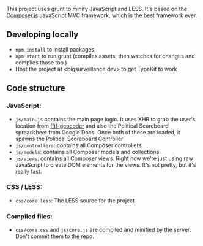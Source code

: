 This project uses grunt to minify JavaScript and LESS. It's based on the
[Composer.js](https://lyonbros.github.io/composer.js/) JavaScript MVC framework,
which is the best framework ever.

## Developing locally

* `npm install` to install packages,
* `npm start` to run grunt (compiles assets, then watches for changes and
compiles those too.)
* Host the project at <bigsurveillance.dev> to get TypeKit to work

## Code structure

### JavaScript:

* `js/main.js` contains the main page logic. It uses XHR to grab the user's
  location from [fftf-geocoder](https://fftf-geocoder.herokuapp.com) and also
  the Political Scoreboard spreadsheet from Google Docs. Once both of these are
  loaded, it spawns the Political Scoreboard Controller
* `js/controllers`: contains all Composer controllers
* `js/models`: contains all Composer models and collections
* `js/views`: contains all Composer views. Right now we're just using raw
  JavaScript to create DOM elements for the views. It's not pretty, but it's
  really fast.

### CSS / LESS:

* `css/core.less`: The LESS source for the project

### Compiled files:

* `css/core.css` and `js/core.js` are compiled and minified by the server. Don't
commit them to the repo.
